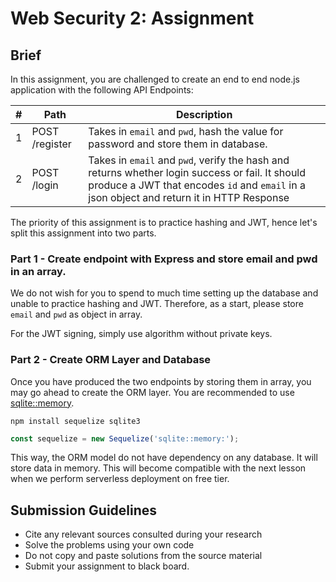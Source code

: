 # Web Security 2: Assignment

## Brief

In this assignment, you are challenged to create an end to end node.js application with the following API Endpoints:


|#|Path|Description|
|-|----|-----------|
|1|POST /register | Takes in `email` and `pwd`, hash the value for password and store them in database.|
|2|POST /login | Takes in `email` and `pwd`, verify the hash and returns whether login success or fail. It should produce a JWT that encodes `id` and `email` in a json object and return it in HTTP Response|

The priority of this assignment is to practice hashing and JWT, hence let's split this assignment into two parts.

### Part 1 - Create endpoint with Express and store email and pwd in an array.

We do not wish for you to spend to much time setting up the database and unable to practice hashing and JWT. Therefore, as a start, please store `email` and `pwd` as object in array.

For the JWT signing, simply use algorithm without private keys.

### Part 2 - Create ORM Layer and Database

Once you have produced the two endpoints by storing them in array, you may go ahead to create the ORM layer. You are recommended to use [sqlite::memory](https://sequelize.org/master/manual/getting-started.html).

```
npm install sequelize sqlite3
```

```js
const sequelize = new Sequelize('sqlite::memory:');
```

This way, the ORM model do not have dependency on any database. It will store data in memory. This will become compatible with the next lesson when we perform serverless deployment on free tier.

## Submission Guidelines

- Cite any relevant sources consulted during your research
- Solve the problems using your own code
- Do not copy and paste solutions from the source material
- Submit your assignment to black board.